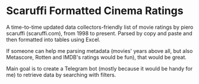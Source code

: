 # Scaruffi Formatted Cinema Ratings

A time-to-time updated data collectors-friendly list of movie ratings by piero scaruffi (scaruffi.com), from 1998 to present.
Parsed by copy and paste and then formatted into tables using Excel.


If someone can help me parsing metadata (movies' years above all, but also Metascore, Rotten and IMDB's ratings would be fun), that would be great.

Main goal is to create a Telegram bot (mostly because it would be handy for me) to retrieve data by searching with filters.

